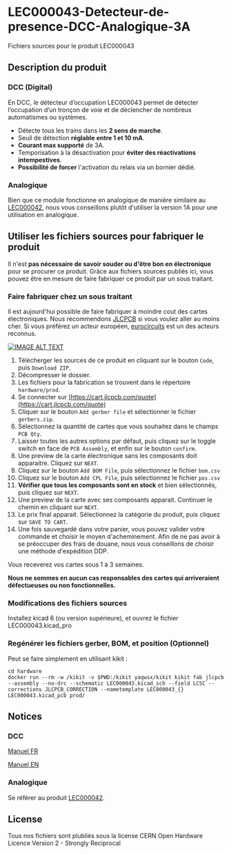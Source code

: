 # LEC000043-Detecteur-de-presence-DCC-Analogique-3A
Fichiers sources pour le produit LEC000043

## Description du produit

### DCC (Digital)

En DCC, le détecteur d’occupation LEC000043 permet de détecter l’occupation d’un tronçon de voie et de déclencher de nombreux automatismes ou systèmes.
- Détecte tous les trains dans les **2 sens de marche**.
- Seuil de détection **réglable entre 1 et 10 mA**.
- **Courant max supporté** de 3A.
- Temporisation à la désactivation pour **éviter des réactivations intempestives**.
- **Possibilité de forcer** l'activation du relais via un bornier dédié.

### Analogique

Bien que ce module fonctionne en analogique de manière similaire au [LEC000042](https://github.com/LECTIX/LEC000042-Detecteur-de-presence-DCC-Analogique-1A), nous vous conseillons plutôt d'utiliser la version 1A pour une utilisation en analogique.

## Utiliser les fichiers sources pour fabriquer le produit

Il n'est **pas nécessaire de savoir souder ou d'être bon en électronique** pour se procurer ce produit. Grâce aux fichiers sources publiés ici, vous pouvez être en mesure de faire fabriquer ce produit par un sous traitant.

### Faire fabriquer chez un sous traitant

Il est aujourd'hui possible de faire fabriquer à moindre cout des cartes électroniques. Nous recommendons [JLCPCB](https://jlcpcb.com/) si vous voulez aller au moins cher. Si vous préférez un acteur européen, [eurocircuits](https://www.eurocircuits.com/) est un des acteurs reconnus.

[![IMAGE ALT TEXT](https://user-images.githubusercontent.com/21155051/227790488-3d505f7f-50a5-4423-a540-14bc276046c1.png)](http://www.youtube.com/watch?v=RXGGvsUtz0c "TUTO : faire fabriquer un produit LECTIX")

1. Télécherger les sources de ce produit en cliquant sur le bouton `Code`, puis `Download ZIP`.
1. Décompresser le dossier.
1. Les fichiers pour la fabrication se trouvent dans le répertoire `hardware/prod`.
1. Se connecter sur [https://cart.jlcpcb.com/quote](https://cart.jlcpcb.com/quote)
1. Cliquer sur le bouton `Add gerber file` et sélectionner le fichier `gerbers.zip`.
1. Sélectionnez la quantité de cartes que vous souhaitez dans le champs `PCB Qty`.
1. Laisser toutes les autres options par défaut, puis cliquez sur le toggle switch en face de `PCB Assembly`, et enfin sur le bouton `confirm`.
1. Une preview de la carte électronique sans les composants doit apparaitre. Cliquez sur `NEXT`.
1. Cliquez sur le bouton `Add BOM File`, puis sélectionnez le fichier `bom.csv`
1. Cliquez sur le bouton `Add CPL File`, puis sélectionnez le fichier `pos.csv`
1. **Vérifier que tous les composants sont en stock** et bien sélectionnés, puis cliquez sur `NEXT`.
1. Une preview de la carte avec ses composants apparait. Continuer le chemin en cliquant sur `NEXT`.
1. Le prix final apparait. Sélectionnez la catégorie du produit, puis cliquez sur `SAVE TO CART`.
1. Une fois sauvegardé dans votre panier, vous pouvez valider votre commande et choisir le moyen d'acheminement. Afin de ne pas avoir à se préoccuper des frais de douane, nous vous conseillons de choisir une méthode d'expédition DDP.

Vous receverez vos cartes sous 1 à 3 semaines. 

**Nous ne sommes en aucun cas responsables des cartes qui arriveraient défectueuses ou non fonctionnelles.**

### Modifications des fichiers sources

Installez kicad 6 (ou version supérieure), et ouvrez le fichier LEC000043.kicad_pro

### Regénérer les fichiers gerber, BOM, et position (Optionnel)

Peut se faire simplement en utilisant kikit :

```
cd hardware
docker run --rm -w /kikit -v $PWD:/kikit yaqwsx/kikit kikit fab jlcpcb --assembly --no-drc --schematic LEC000043.kicad_sch --field LCSC --corrections JLCPCB_CORRECTION --nametemplate LEC000043_{} LEC000043.kicad_pcb prod/

```
## Notices

### DCC

[Manuel FR](docs/dcc/manual_fr.pdf)

[Manuel EN](docs/dcc/manual_en.pdf)

### Analogique

Se référer au produit [LEC000042](https://github.com/LECTIX/LEC000042-Detecteur-de-presence-DCC-Analogique-1A).


## License
Tous nos fichiers sont plubliés sous la license CERN Open Hardware Licence Version 2 - Strongly Reciprocal
